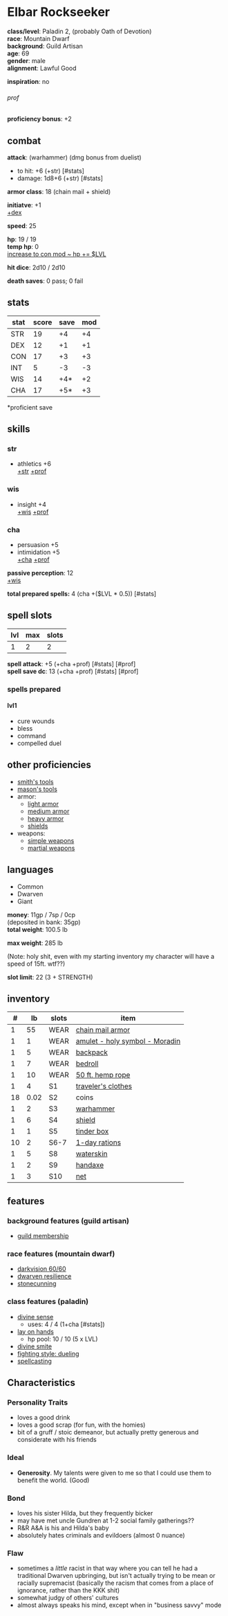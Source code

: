 # Elbar Rockseeker
**class/level**: Paladin 2, (probably Oath of Devotion)  
**race**: Mountain Dwarf  
**background**: Guild Artisan  
**age**: 69  
**gender**: male  
**alignment**: Lawful Good

**inspiration**: no

###### prof
**proficiency bonus**: +2  

## combat

**attack**: (warhammer) (dmg bonus from duelist)
- to hit: +6 (+str) [#stats]
- damage: 1d8+6 (+str) [#stats]

**armor class**: 18 (chain mail + shield)
  
**initiatve**: +1  
[+dex](#stats)  

**speed**: 25  

**hp**: 19 / 19  
**temp hp**: 0  
[increase to con mod ~ hp += $LVL](#stats)

**hit dice**: 2d10 / 2d10  

**death saves**: 0 pass; 0 fail  

## stats  
|stat|score|save|mod|  
|----|-----|----|---|  
|STR |19   |+4  |+4 |  
|DEX |12   |+1  |+1 |  
|CON |17   |+3  |+3 |  
|INT |5    |-3  |-3 |  
|WIS |14   |+4* |+2 |  
|CHA |17   |+5* |+3 |  
  
\*proficient save  
  
## skills  
### str  
- athletics +6  
[+str](#stats) [+prof](#prof)  

### wis  
- insight +4  
[+wis](#stats) [+prof](#prof)  

### cha  
- persuasion +5  
- intimidation +5  
[+cha](#stats) [+prof](#prof)  
  
**passive perception**: 12  
[+wis](#stats)

**total prepared spells:** 4 (cha +($LVL * 0.5)) [#stats]

## spell slots  
|lvl|max|slots|  
|---|---|-----|  
|1  |2  |2    |  

**spell attack**: +5 (+cha +prof) [#stats] [#prof]  
**spell save dc**: 13 (+cha +prof) [#stats] [#prof]  

### spells prepared  
#### lvl1

- cure wounds
- bless
- command
- compelled duel

## other proficiencies  
- [smith's tools](https://2014.5e.tools/items.html#smith's%20tools_phb)
- [mason's tools](https://2014.5e.tools/items.html#mason's%20tools_phb)
- armor:
    - [light armor](https://2014.5e.tools/items.html#blankhash,flsttype:light%20armor=1)
    - [medium armor](https://2014.5e.tools/items.html#blankhash,flsttype:medium%20armor=1)
    - [heavy armor](https://2014.5e.tools/items.html#blankhash,flsttype:heavy%20armor=1)
    - [shields](https://2014.5e.tools/items.html#shield_phb)
- weapons:
    - [simple weapons](https://2014.5e.tools/tables.html#weapons_phb)
    - [martial weapons](https://2014.5e.tools/tables.html#weapons_phb)

## languages
- Common
- Dwarven
- Giant

**money**: 11gp / 7sp / 0cp  
(deposited in bank: 35gp)  
**total weight**: 100.5 lb  

**max weight**: 285 lb

(Note: holy shit, even with my starting inventory my character will have a speed of 15ft. wtf??)

**slot limit**: 22 (3 + STRENGTH)

## inventory  
|#   |lb  |slots|item|  
|----|--- |-----|----|  
|1   |55  |WEAR |[chain mail armor](https://2014.5e.tools/items.html#chain%20mail_phb)|  
|1   |1   |WEAR |[amulet - holy symbol - Moradin](https://2014.5e.tools/items.html#amulet_phb)|  
|1   |5   |WEAR |[backpack](https://2014.5e.tools/items.html#backpack_phb)|  
|1   |7   |WEAR |[bedroll](https://2014.5e.tools/items.html#bedroll_phb)|  
|1   |10  |WEAR |[50 ft. hemp rope](https://2014.5e.tools/items.html#hempen%20rope%20(50%20feet)_phb)|  
|1   |4   |S1   |[traveler's clothes](https://2014.5e.tools/items.html#traveler's%20clothes_phb)|
|18  |0.02|S2   |coins|
|1   |2   |S3   |[warhammer](https://2014.5e.tools/items.html#warhammer_phb)|  
|1   |6   |S4   |[shield](https://2014.5e.tools/items.html#shield_phb)|  
|1   |1   |S5   |[tinder box](https://2014.5e.tools/items.html#tinderbox_phb)|  
|10  |2   |S6-7 |[1-day rations](https://2014.5e.tools/items.html#rations%20(1%20day)_phb)|  
|1   |5   |S8   |[waterskin](https://2014.5e.tools/items.html#waterskin_phb)|  
|1   |2   |S9   |[handaxe](https://2014.5e.tools/items.html#handaxe_phb)|
|1   |3   |S10  |[net](https://2014.5e.tools/items.html#net_phb)|

## features  
### background features (guild artisan)  
- [guild membership](https://2014.5e.tools/backgrounds.html#guild%20artisan_phb)  
### race features (mountain dwarf)
- [darkvision 60/60](https://2014.5e.tools/races.html#dwarf%20(mountain)_phb)
- [dwarven resilience](https://2014.5e.tools/races.html#dwarf%20(mountain)_phb)
- [stonecunning](https://2014.5e.tools/races.html#dwarf%20(mountain)_phb)
### class features (paladin)  
- [divine sense](https://2014.5e.tools/classes.html#paladin_phb,state:feature=s0-0)
    - uses: 4 / 4 (1+cha [#stats])
- [lay on hands](https://2014.5e.tools/classes.html#paladin_phb,state:feature=s0-1)
    - hp pool: 10 / 10 (5 x LVL)
- [divine smite](https://2014.5e.tools/classes.html#paladin_phb,state:feature=s1-0)
- [fighting style: dueling](https://2014.5e.tools/classes.html#paladin_phb,state:feature=s1-1)
- [spellcasting](https://2014.5e.tools/classes.html#paladin_phb,state:feature=s1-2)

## Characteristics

### Personality Traits
- loves a good drink
- loves a good scrap (for fun, with the homies)
- bit of a gruff / stoic demeanor, but actually pretty generous and considerate with his friends

### Ideal
- **Generosity**. My talents were given to me so that I could use them to benefit the world. (Good)

### Bond
- loves his sister Hilda, but they frequently bicker
- may have met uncle Gundren at 1-2 social family gatherings??
- R&R A&A is his and Hilda's baby
- absolutely hates criminals and evildoers (almost 0 nuance)

### Flaw
- sometimes a *little* racist in that way where you can tell he had a traditional Dwarven upbringing, but isn't actually trying to be mean or racially supremacist (basically the racism that comes from a place of ignorance, rather than the KKK shit)
- somewhat judgy of others' cultures
- almost always speaks his mind, except when in "business savvy" mode
